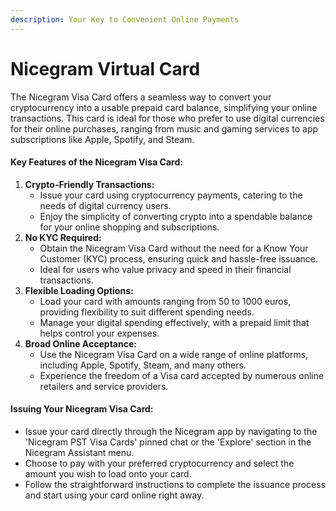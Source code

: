 ```yaml
---
description: Your Key to Convenient Online Payments
---
```


# Nicegram Virtual Card

The Nicegram Visa Card offers a seamless way to convert your cryptocurrency into a usable prepaid card balance, simplifying your online transactions. This card is ideal for those who prefer to use digital currencies for their online purchases, ranging from music and gaming services to app subscriptions like Apple, Spotify, and Steam.

#### **Key Features of the Nicegram Visa Card:**

1. **Crypto-Friendly Transactions:**
   * Issue your card using cryptocurrency payments, catering to the needs of digital currency users.
   * Enjoy the simplicity of converting crypto into a spendable balance for your online shopping and subscriptions.
2. **No KYC Required:**
   * Obtain the Nicegram Visa Card without the need for a Know Your Customer (KYC) process, ensuring quick and hassle-free issuance.
   * Ideal for users who value privacy and speed in their financial transactions.
3. **Flexible Loading Options:**
   * Load your card with amounts ranging from 50 to 1000 euros, providing flexibility to suit different spending needs.
   * Manage your digital spending effectively, with a prepaid limit that helps control your expenses.
4. **Broad Online Acceptance:**
   * Use the Nicegram Visa Card on a wide range of online platforms, including Apple, Spotify, Steam, and many others.
   * Experience the freedom of a Visa card accepted by numerous online retailers and service providers.

#### **Issuing Your Nicegram Visa Card:**

* Issue your card directly through the Nicegram app by navigating to the 'Nicegram PST Visa Cards' pinned chat or the 'Explore' section in the Nicegram Assistant menu.
* Choose to pay with your preferred cryptocurrency and select the amount you wish to load onto your card.
* Follow the straightforward instructions to complete the issuance process and start using your card online right away.
